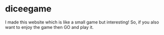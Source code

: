 # diceegame
I made this website which is like a small game but interesting!
So, if you also want to enjoy the game then GO and play it. 
